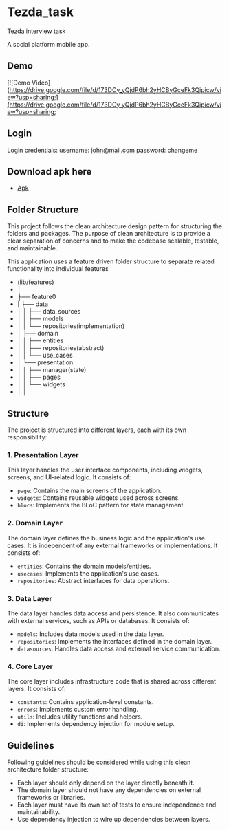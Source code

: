 # Tezda_task

Tezda interview task

A social platform mobile app.

## Demo


[![Demo Video](https://drive.google.com/file/d/173DCy_yQjdP6bh2yHCByGceFk3Qipicw/view?usp=sharing;](https://drive.google.com/file/d/173DCy_yQjdP6bh2yHCByGceFk3Qipicw/view?usp=sharing;

## Login

Login credentials:
username: john@mail.com
password: changeme

## Download apk here

- [Apk](https://drive.google.com/file/d/1vfWuYaB-fjG44E7bMFLoRld1JpyGtRl8/view?usp=sharing)



## Folder Structure

This project follows the clean architecture design pattern for structuring the folders and packages.
The purpose of clean architecture is to provide a clear separation of concerns and to make the
codebase scalable, testable, and maintainable.

This application uses a feature driven folder structure to separate related functionality into individual features
- (lib/features)
- │
- ├── feature0
- |     ├── data
- │     │     ├── data_sources
- │     │     ├── models
- │     │     └── repositories(implementation)
- │     ├── domain
- │     │     ├── entities
- │     │     ├── repositories(abstract)
- │     │     └── use_cases
- │     └── presentation
- │     │     ├── manager(state)
- │     │     ├── pages
- │     │     └── widgets
- │     │

## Structure

The project is structured into different layers, each with its own responsibility:

### 1. Presentation Layer

This layer handles the user interface components, including widgets, screens, and UI-related logic. It consists of:

- `page`: Contains the main screens of the application.
- `widgets`: Contains reusable widgets used across screens.
- `blocs`: Implements the BLoC pattern for state management.

### 2. Domain Layer

The domain layer defines the business logic and the application's use cases.
It is independent of any external frameworks or implementations. It consists of:

- `entities`: Contains the domain models/entities.
- `usecases`: Implements the application's use cases.
- `repositories`: Abstract interfaces for data operations.

### 3. Data Layer

The data layer handles data access and persistence. It also communicates with
external services, such as APIs or databases. It consists of:

- `models`: Includes data models used in the data layer.
- `repositories`: Implements the interfaces defined in the domain layer.
- `datasources`: Handles data access and external service communication.

### 4. Core Layer

The core layer includes infrastructure code that is shared across different layers. It consists of:

- `constants`: Contains application-level constants.
- `errors`: Implements custom error handling.
- `utils`: Includes utility functions and helpers.
- `di`: Implements dependency injection for module setup.

## Guidelines

Following guidelines should be considered while using this clean architecture folder structure:

- Each layer should only depend on the layer directly beneath it.
- The domain layer should not have any dependencies on external frameworks or libraries.
- Each layer must have its own set of tests to ensure independence and maintainability.
- Use dependency injection to wire up dependencies between layers.

